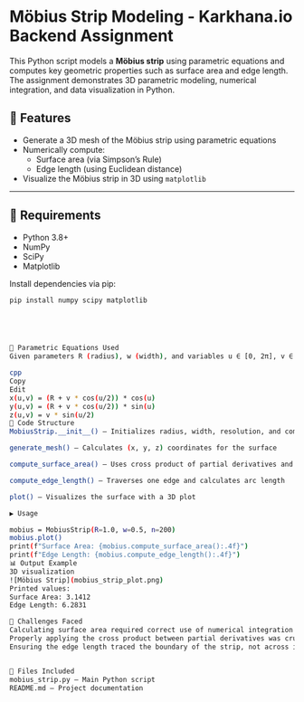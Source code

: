 # Möbius Strip Modeling - Karkhana.io Backend Assignment

This Python script models a **Möbius strip** using parametric equations and computes key geometric properties such as surface area and edge length. The assignment demonstrates 3D parametric modeling, numerical integration, and data visualization in Python.

## 📌 Features

- Generate a 3D mesh of the Möbius strip using parametric equations
- Numerically compute:
  - Surface area (via Simpson’s Rule)
  - Edge length (using Euclidean distance)
- Visualize the Möbius strip in 3D using `matplotlib`

---

## 🧪 Requirements

- Python 3.8+
- NumPy
- SciPy
- Matplotlib

Install dependencies via pip:

```bash
pip install numpy scipy matplotlib





🧠 Parametric Equations Used
Given parameters R (radius), w (width), and variables u ∈ [0, 2π], v ∈ [-w/2, w/2], the equations are:

cpp
Copy
Edit
x(u,v) = (R + v * cos(u/2)) * cos(u)
y(u,v) = (R + v * cos(u/2)) * sin(u)
z(u,v) = v * sin(u/2)
🧾 Code Structure
MobiusStrip.__init__() – Initializes radius, width, resolution, and computes meshgrid

generate_mesh() – Calculates (x, y, z) coordinates for the surface

compute_surface_area() – Uses cross product of partial derivatives and Simpson’s rule

compute_edge_length() – Traverses one edge and calculates arc length

plot() – Visualizes the surface with a 3D plot

▶️ Usage

mobius = MobiusStrip(R=1.0, w=0.5, n=200)
mobius.plot()
print(f"Surface Area: {mobius.compute_surface_area():.4f}")
print(f"Edge Length: {mobius.compute_edge_length():.4f}")
📊 Output Example
3D visualization 
![Möbius Strip](mobius_strip_plot.png)
Printed values:
Surface Area: 3.1412
Edge Length: 6.2831

🧩 Challenges Faced
Calculating surface area required correct use of numerical integration across a meshgrid.
Properly applying the cross product between partial derivatives was crucial for accuracy.
Ensuring the edge length traced the boundary of the strip, not across its center, required geometric care.


📁 Files Included
mobius_strip.py – Main Python script
README.md – Project documentation
